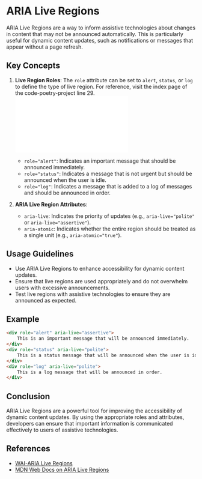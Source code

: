 # ARIA Live Regions

ARIA Live Regions are a way to inform assistive technologies about changes in content that may not be announced automatically. This is particularly useful for dynamic content updates, such as notifications or messages that appear without a page refresh.

## Key Concepts

1. **Live Region Roles**: The `role` attribute can be set to `alert`, `status`, or `log` to define the type of live region. For reference, visit the index page of the code-poetry-project line 29. ![code-poetry-project](code-poetry-project/index.html#L29)
   - `role="alert"`: Indicates an important message that should be announced immediately.
   - `role="status"`: Indicates a message that is not urgent but should be announced when the user is idle.
   - `role="log"`: Indicates a message that is added to a log of messages and should be announced in order.

2. **ARIA Live Region Attributes**:
   - `aria-live`: Indicates the priority of updates (e.g., `aria-live="polite"` or `aria-live="assertive"`).
   - `aria-atomic`: Indicates whether the entire region should be treated as a single unit (e.g., `aria-atomic="true"`).

## Usage Guidelines

- Use ARIA Live Regions to enhance accessibility for dynamic content updates.
- Ensure that live regions are used appropriately and do not overwhelm users with excessive announcements.
- Test live regions with assistive technologies to ensure they are announced as expected.

## Example

```html
<div role="alert" aria-live="assertive">
    This is an important message that will be announced immediately.
</div>
<div role="status" aria-live="polite">
    This is a status message that will be announced when the user is idle.
</div>
<div role="log" aria-live="polite">
    This is a log message that will be announced in order.
</div>
```

## Conclusion

ARIA Live Regions are a powerful tool for improving the accessibility of dynamic content updates. By using the appropriate roles and attributes, developers can ensure that important information is communicated effectively to users of assistive technologies.

## References

- [WAI-ARIA Live Regions](https://www.w3.org/WAI/PF/aria/)
- [MDN Web Docs on ARIA Live Regions](https://developer.mozilla.org/en-US/docs/Web/Accessibility/ARIA/ARIA_Live_Regions)

